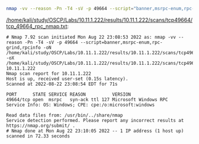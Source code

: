 ```bash
nmap -vv --reason -Pn -T4 -sV -p 49664 --script="banner,msrpc-enum,rpc-grind,rpcinfo" -oN "/home/kali/study/OSCP/Labs/10.11.1.222/results/10.11.1.222/scans/tcp49664/tcp_49664_rpc_nmap.txt" -oX "/home/kali/study/OSCP/Labs/10.11.1.222/results/10.11.1.222/scans/tcp49664/xml/tcp_49664_rpc_nmap.xml" 10.11.1.222
```

[/home/kali/study/OSCP/Labs/10.11.1.222/results/10.11.1.222/scans/tcp49664/tcp_49664_rpc_nmap.txt](file:///home/kali/study/OSCP/Labs/10.11.1.222/results/10.11.1.222/scans/tcp49664/tcp_49664_rpc_nmap.txt):

```
# Nmap 7.92 scan initiated Mon Aug 22 23:08:53 2022 as: nmap -vv --reason -Pn -T4 -sV -p 49664 --script=banner,msrpc-enum,rpc-grind,rpcinfo -oN /home/kali/study/OSCP/Labs/10.11.1.222/results/10.11.1.222/scans/tcp49664/tcp_49664_rpc_nmap.txt -oX /home/kali/study/OSCP/Labs/10.11.1.222/results/10.11.1.222/scans/tcp49664/xml/tcp_49664_rpc_nmap.xml 10.11.1.222
Nmap scan report for 10.11.1.222
Host is up, received user-set (0.15s latency).
Scanned at 2022-08-22 23:08:54 EDT for 71s

PORT      STATE SERVICE REASON          VERSION
49664/tcp open  msrpc   syn-ack ttl 127 Microsoft Windows RPC
Service Info: OS: Windows; CPE: cpe:/o:microsoft:windows

Read data files from: /usr/bin/../share/nmap
Service detection performed. Please report any incorrect results at https://nmap.org/submit/ .
# Nmap done at Mon Aug 22 23:10:05 2022 -- 1 IP address (1 host up) scanned in 72.33 seconds

```
